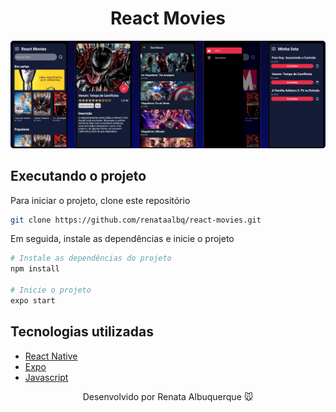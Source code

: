 <h1 align="center">React Movies</h1> 


![](./assets/Banner.png)


## Executando o projeto

Para iniciar o projeto, clone este repositório

```bash
git clone https://github.com/renataalbq/react-movies.git
```

Em seguida, instale as dependências e inicie o projeto

```bash
# Instale as dependências do projeto
npm install

# Inicie o projeto
expo start
```

## Tecnologias utilizadas
- [React Native](https://reactnative.dev/docs/getting-started)
- [Expo](https://docs.expo.io/)
- [Javascript](https://developer.mozilla.org/pt-BR/docs/Web/JavaScript)


<div align="center">
  <p>Desenvolvido por Renata Albuquerque 🐭 </p>
</div
